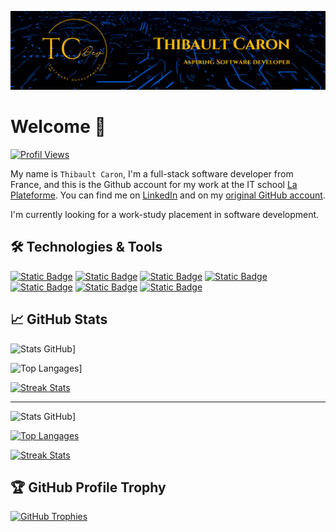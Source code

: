 ![Header](BannerTC1584p.webp)

<!-- <video width="100%">
  <source src="BannerTC1920p.mp4" type="video/mp4">
</video> -->

# Welcome 👋
<!--
**thibault-caron/thibault-caron** is a ✨ _special_ ✨ repository because its `README.md` (this file) appears on your GitHub profile.
-->
[![Profil Views](https://komarev.com/ghpvc/?username=thibault-caron&label=Profile%20views&color=0e75b6&)](#)

My name is `Thibault Caron`, I'm a full-stack software developer from France, and this is the Github account for my work at the IT school [La Plateforme](https://laplateforme.io/). 
You can find me on [LinkedIn](https://www.linkedin.com/in/thibault-caron-b848b668/) and on my [original GitHub account](https://github.com/abadyr).

I'm currently looking for a work-study placement in software development.

## 🛠 Technologies & Tools

[![Static Badge](https://img.shields.io/badge/Code-Python-Informational?style=flat&logo=python&logoColor=white&color=yellow)](#)
[![Static Badge](https://img.shields.io/badge/Code-Html5-Informational?style=flat&logo=html5&logoColor=white&color=orange)](#)
[![Static Badge](https://img.shields.io/badge/Code-Css3-Informational?style=flat&logo=css3&logoColor=white&color=blue)](#)
[![Static Badge](https://img.shields.io/badge/Code-JavaScript-Informational?style=flat&logo=jscript&logoColor=white&color=yellow)](#)
[![Static Badge](https://img.shields.io/badge/Code-C%23-Informational?style=flat&logo=csharp&logoColor=white&color=%23823298)](#)
[![Static Badge](https://img.shields.io/badge/Tools-DotNet-Informational?style=flat&logo=dotnet&logoColor=white&color=%23512BD4)](#)
[![Static Badge](https://img.shields.io/badge/Code-Rust-Informational?style=flat&logo=rust&logoColor=white&color=orange)](#)

<!--
[![Static Badge](https://custom-icon-badges.demolab.com/badge/C%23-%23823298.svg?logo=cshrp&logoColor=white)](#)
-->
## &#x1f4c8; GitHub Stats

![Stats GitHub](https://github-readme-stats.vercel.app/api?username=thibault-caron&show_icons=true&theme=radical)]

![Top Langages](https://github-readme-stats.vercel.app/api/top-langs/?username=thibault-caron&layout=compact&theme=radical)]

[![Streak Stats](https://github-readme-streak-stats.herokuapp.com/?user=thibault-caron&layout=compact&theme=radical)](#)

---

![Stats GitHub](https://github-readme-stats.vercel.app/api?username=abadyr&show_icons=true&theme=radical)]

[![Top Langages](https://github-readme-stats.vercel.app/api/top-langs/?username=abadyr&layout=compact&theme=radical)](#)

[![Streak Stats](https://github-readme-streak-stats.herokuapp.com/?user=abadyr&layout=compact&theme=radical)](#)


## 🏆 GitHub Profile Trophy

[![GitHub Trophies](https://github-profile-trophy.vercel.app/?username=thibault-caron&theme=radical&margin-w=15&margin-h=15)](#)

<!-- Resources -->
<!-- Icons: https://simpleicons.org/ -->
<!-- GitHub Stats: https://github.com/anuraghazra/github-readme-stats -->
<!-- Emojis: https://emojipedia.org/emoji/ -->
<!-- HTML Emojis: https://www.fileformat.info/index.htm -->
<!-- Shields: https://shields.io/ -->
<!-- Awesome GitHub Profile README: https://github.com/abhisheknaiidu/awesome-github-profile-readme -->
